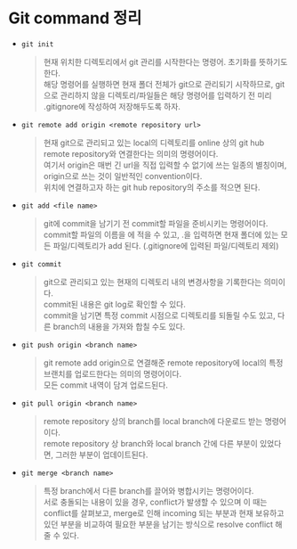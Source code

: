 # Git command 정리

- `git init`
  > 현재 위치한 디렉토리에서 git 관리를 시작한다는 명령어. 초기화를 뜻하기도 한다.    
  > 해당 명령어를 실행하면 현재 폴더 전체가 git으로 관리되기 시작하므로, git으로 관리하지 않을 디렉토리/파일들은 해당 명령어를 입력하기 전 미리 .gitignore에 작성하여 저장해두도록 하자.      
      
- `git remote add origin <remote repository url>`
  > 현재 git으로 관리되고 있는 local의 디렉토리를 online 상의 git hub remote repository와 연결한다는 의미의 명령어이다.   
  > 여기서 origin은 매번 긴 url을 직접 입력할 수 없기에 쓰는 일종의 별칭이며, origin으로 쓰는 것이 일반적인 convention이다.   
  > <reomote repository url> 위치에 연결하고자 하는 git hub repository의 주소를 적으면 된다.   
  
- `git add <file name>`
  > git에 commit을 남기기 전 commit할 파일을 준비시키는 명령어이다.   
  > commit할 파일의 이름을 <file name>에 적을 수 있고, .을 입력하면 현재 폴더에 있는 모든 파일/디렉토리가 add 된다. (.gitignore에 입력된 파일/디렉토리 제외)   
  
- `git commit`
  > git으로 관리되고 있는 현재의 디렉토리 내의 변경사항을 기록한다는 의미이다.   
  > commit된 내용은 git log로 확인할 수 있다.   
  > commit을 남기면 특정 commit 시점으로 디렉토리를 되돌릴 수도 있고, 다른 branch의 내용을 가져와 합칠 수도 있다.
  
- `git push origin <branch name>`
  > git remote add origin으로 연결해준 remote repository에 local의 특정 브랜치를 업로드한다는 의미의 명령어이다.   
  > 모든 commit 내역이 담겨 업로드된다.
  
- `git pull origin <branch name>`
  > remote repository 상의 branch를 local branch에 다운로드 받는 명령어이다.   
  > remote repository 상 branch와 local branch 간에 다른 부분이 있었다면, 그러한 부분이 업데이트된다. 
  
- `git merge <branch name>`
  > 특정 branch에서 다른 branch를 끌어와 병합시키는 명령어이다.   
  > 서로 충돌되는 내용이 있을 경우, conflict가 발생할 수 있으며 이 때는 conflict를 살펴보고, 
  merge로 인해 incoming 되는 부분과 현재 보유하고 있던 부분을 비교하여 필요한 부분을 남기는 방식으로 resolve conflict 해줄 수 있다.
